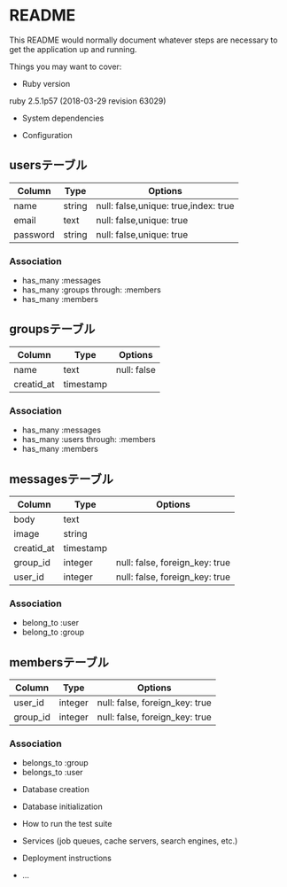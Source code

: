 # README

This README would normally document whatever steps are necessary to get the
application up and running.

Things you may want to cover:

* Ruby version

ruby 2.5.1p57 (2018-03-29 revision 63029)
* System dependencies

* Configuration

## usersテーブル

|Column|Type|Options|
|------|----|-------|
|name|string|null: false,unique: true,index: true|
|email|text|null: false,unique: true|
|password|string|null: false,unique: true|

### Association
- has_many :messages
- has_many :groups through: :members
- has_many :members


## groupsテーブル

|Column|Type|Options|
|------|----|-------|
|name|text|null: false|
|creatid_at|timestamp|


### Association
- has_many :messages
- has_many :users through: :members
- has_many :members



## messagesテーブル

|Column|Type|Options|
|------|----|-------|
|body|text|
|image|string|
|creatid_at|timestamp|
|group_id|integer|null: false, foreign_key: true|
|user_id|integer|null: false, foreign_key: true|

### Association
- belong_to :user
- belong_to :group


## membersテーブル

|Column|Type|Options|
|------|----|-------|
|user_id|integer|null: false, foreign_key: true|
|group_id|integer|null: false, foreign_key: true|

### Association
- belongs_to :group
- belongs_to :user



* Database creation

* Database initialization

* How to run the test suite

* Services (job queues, cache servers, search engines, etc.)

* Deployment instructions

* ...
